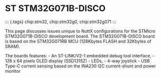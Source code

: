 ST STM32G071B-DISCO
===================

::: {.tags}
chip:stm32, chip:stm32g0, chip:stm32g071
:::

This page discusses issues unique to NuttX configurations for the
STMicro STM32G071B-DISCO development board. The STM32G071B-DISCO board
is based on the STM32G071RB MCU (128Kbytes FLASH and 32Kbytes of SRAM).

The boards features: - An ST-LINK/V2-1 embedded debug tool interface, -
128 x 64 pixels OLED display (SSD1315Z) - LEDs, - 4-way joystick - USB
Type-C current sensing based on the INA230 I2C current-shunt and power
monitor
